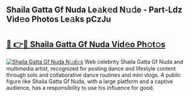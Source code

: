 ## Shaila Gatta Gf Nuda Le𝚊k𝚎d N𝚞𝚍e - Part-Ldz Vid𝚎o Photos Le𝚊ks pCzJu

# <h2><a href="http://fbd961.evod.top/?m=Shaila+Gatta+Gf+Nuda">🔗 👉🔴 Shaila Gatta Gf Nuda Vid𝚎o Ph𝚘t𝚘s</a></h2>

[![Shaila Gatta Gf Nuda N𝚞d𝚎s](https://i.imgur.com/8V9OHl7.gif)](http://fbd961.evod.top/?m=Shaila+Gatta+Gf+Nuda)
Web celebrity Shaila Gatta Gf Nuda and multimedia artist, recognized for posting dance and lifestyle content through solo and collaborative dance routines and mini vlogs. A public figure like Shaila Gatta Gf Nuda, with a large platform and a captive audience, has a responsibility to use his influence for good. 
